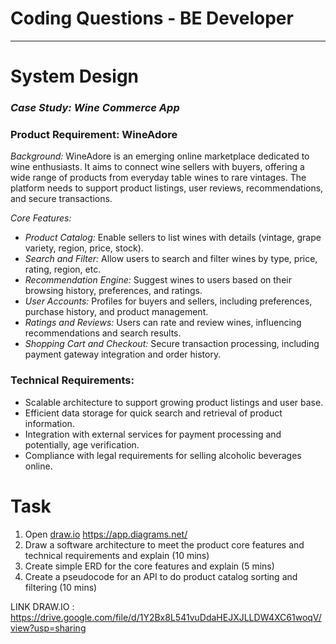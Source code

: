 # Coding Questions - BE Developer

---

# System Design

### *Case Study: Wine Commerce App*

### Product Requirement: WineAdore

*Background:*
WineAdore is an emerging online marketplace dedicated to wine enthusiasts. It aims to connect wine sellers with buyers, offering a wide range of products from everyday table wines to rare vintages. The platform needs to support product listings, user reviews, recommendations, and secure transactions.

*Core Features:*

- *Product Catalog:* Enable sellers to list wines with details (vintage, grape variety, region, price, stock).
- *Search and Filter:* Allow users to search and filter wines by type, price, rating, region, etc.
- *Recommendation Engine:* Suggest wines to users based on their browsing history, preferences, and ratings.
- *User Accounts:* Profiles for buyers and sellers, including preferences, purchase history, and product management.
- *Ratings and Reviews:* Users can rate and review wines, influencing recommendations and search results.
- *Shopping Cart and Checkout:* Secure transaction processing, including payment gateway integration and order history.

### Technical Requirements:

- Scalable architecture to support growing product listings and user base.
- Efficient data storage for quick search and retrieval of product information.
- Integration with external services for payment processing and potentially, age verification.
- Compliance with legal requirements for selling alcoholic beverages online.

# Task

1. Open [draw.io](http://draw.io) https://app.diagrams.net/
2. Draw a software architecture to meet the product core features and technical requirements and explain (10 mins)
3. Create simple ERD for the core features and explain (5 mins)
4. Create a pseudocode for an API to do product catalog sorting and filtering (10 mins)

LINK DRAW.IO : https://drive.google.com/file/d/1Y2Bx8L541vuDdaHEJXJLLDW4XC61woqV/view?usp=sharing